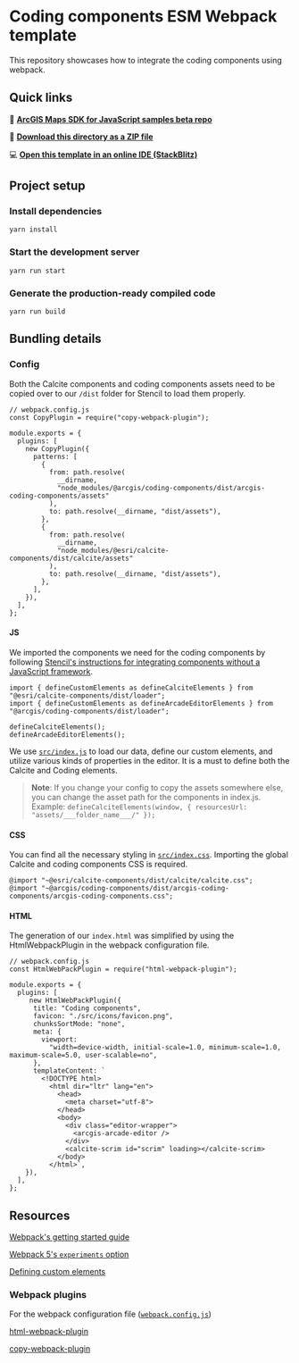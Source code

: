 # Coding components ESM Webpack template

This repository showcases how to integrate the coding components using webpack.

## Quick links

🔗 **[ArcGIS Maps SDK for JavaScript samples beta repo](https://github.com/Esri/arcgis-maps-sdk-javascript-samples-beta/tree/main)**

📁 **[Download this directory as a ZIP file](https://download-directory.github.io?url=https://github.com/Esri/arcgis-maps-sdk-javascript-samples-beta/tree/main/packages/coding-components/templates/webpack)** 

💻 **[Open this template in an online IDE (StackBlitz)](https://stackblitz.com/github/Esri/arcgis-maps-sdk-javascript-samples-beta/tree/main/packages/coding-components/templates/webpack)** 

## Project setup

### Install dependencies

```
yarn install
```

### Start the development server

```
yarn run start
```

### Generate the production-ready compiled code

```
yarn run build
```

## Bundling details

### Config

Both the Calcite components and coding components assets need to be copied over to our `/dist` folder for Stencil to load them properly.

```
// webpack.config.js
const CopyPlugin = require("copy-webpack-plugin");

module.exports = {
  plugins: [
    new CopyPlugin({
      patterns: [
        {
          from: path.resolve(
            __dirname,
            "node_modules/@arcgis/coding-components/dist/arcgis-coding-components/assets"
          ),
          to: path.resolve(__dirname, "dist/assets"),
        },
        {
          from: path.resolve(
            __dirname,
            "node_modules/@esri/calcite-components/dist/calcite/assets"
          ),
          to: path.resolve(__dirname, "dist/assets"),
        },
      ],
    }),
  ],
};
```

#### JS

We imported the components we need for the coding components by following [Stencil's instructions for integrating components without a JavaScript framework](https://stenciljs.com/docs/javascript).

```
import { defineCustomElements as defineCalciteElements } from "@esri/calcite-components/dist/loader";
import { defineCustomElements as defineArcadeEditorElements } from "@arcgis/coding-components/dist/loader";

defineCalciteElements();
defineArcadeEditorElements();
```

We use [`src/index.js`](./src/index.js) to load our data, define our custom elements, and utilize various kinds of properties in the editor. It is a must to define both the Calcite and Coding elements.

> **Note**: If you change your config to copy the assets somewhere else, you can change the asset path for the components in index.js. 
> Example: `defineCalciteElements(window, { resourcesUrl: "assets/___folder_name___/" });`

#### CSS

You can find all the necessary styling in [`src/index.css`](./src/index.css). Importing the global Calcite and coding components CSS is required.

```
@import "~@esri/calcite-components/dist/calcite/calcite.css";
@import "~@arcgis/coding-components/dist/arcgis-coding-components/arcgis-coding-components.css";
```

#### HTML

The generation of our `index.html` was simplified by using the HtmlWebpackPlugin in the webpack configuration file.

```
// webpack.config.js
const HtmlWebPackPlugin = require("html-webpack-plugin");

module.exports = {
  plugins: [
     new HtmlWebPackPlugin({
      title: "Coding components",
      favicon: "./src/icons/favicon.png",
      chunksSortMode: "none",
      meta: {
        viewport:
          "width=device-width, initial-scale=1.0, minimum-scale=1.0, maximum-scale=5.0, user-scalable=no",
      },
      templateContent: `
        <!DOCTYPE html>
          <html dir="ltr" lang="en">
            <head>
              <meta charset="utf-8">
            </head>
            <body>
              <div class="editor-wrapper">
                <arcgis-arcade-editor />
              </div>
              <calcite-scrim id="scrim" loading></calcite-scrim>
            </body>
          </html>`,
    }),
  ],
};
```

## Resources

[Webpack's getting started guide](https://webpack.js.org/guides/getting-started/)

[Webpack 5's `experiments` option](https://webpack.js.org/configuration/experiments/)

[Defining custom elements](https://stenciljs.com/docs/custom-elements-bundle)

### Webpack plugins

For the webpack configuration file ([`webpack.config.js`](webpack.config.js))

[html-webpack-plugin](https://webpack.js.org/plugins/html-webpack-plugin/)

[copy-webpack-plugin](https://webpack.js.org/plugins/copy-webpack-plugin/)
